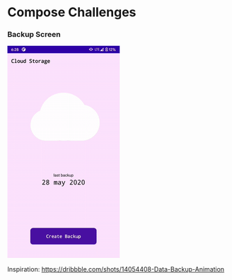 # Compose Challenges


### Backup Screen

<img src="assets/backup-animation.gif"/>

Inspiration: https://dribbble.com/shots/14054408-Data-Backup-Animation

